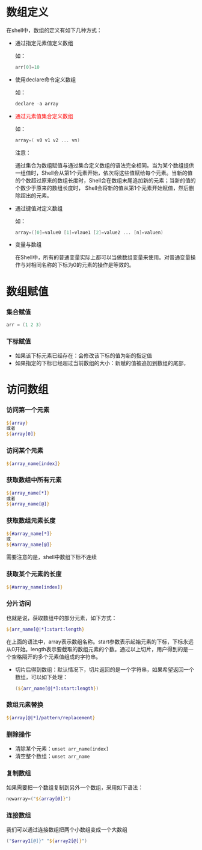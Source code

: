 # 数组定义

在shell中，数组的定义有如下几种方式：

- 通过指定元素值定义数组

  如：

  ```powershell
  arr[0]=10
  ```

- 使用declare命令定义数组

  如：

  ```powershell
  declare -a array
  ```

- <font color=red>通过元素值集合定义数组</font>

  如：

  ```powershell
  array=( v0 v1 v2 ... vn)
  ```

  注意：

  通过集合为数组赋值与通过集合定义数组的语法完全相同。当为某个数组提供一组值时，Shell会从第1个元素开始，依次将这些值赋给每个元素。当新的值的个数超过原来的数组长度时，Shell会在数组末尾追加新的元素；当新的值的个数少于原来的数组长度时， Shell会将新的值从第1个元素开始赋值，然后删除超出的元素。

- 通过键值对定义数组

  如：

  ```powershell
  array=([0]=value0 [1]=vlaue1 [2]=value2 ... [n]=valuen)
  ```

- 变量与数组

  在Shell中，所有的普通变量实际上都可以当做数组变量来使用。对普通变量操作与对相同名称的下标为0的元素的操作是等效的。

  

# 数组赋值

### 集合赋值

```powershell
arr = (1 2 3)
```

### 下标赋值

- 如果该下标元素已经存在：会修改该下标的值为新的指定值
- 如果指定的下标已经超过当前数组的大小：新赋的值被追加到数组的尾部，



# 访问数组

### 访问第一个元素

```powershell
${array}
或者
${array[0]}
```

### 访问某个元素

```powershell
${array_name[index]}
```

### 获取数组中所有元素

```powershell
${array_name[*]}
或者
${array_name[@]}
```

### 获取数组元素长度

```powershell
${#array_name[*]}
或
${#array_name[@]}
```

需要注意的是，shell中数组下标不连续

### 获取某个元素的长度

```powershell
${#array_name[index]}
```

### 分片访问

也就是说，获取数组中的部分元素，如下方式：

```powershell
${arr_name[@|*]:start:length}
```

在上面的语法中，array表示数组名称。start参数表示起始元素的下标，下标永远从0开始。length表示要截取的数组元素的个数。通过以上切片，用户得到的是一个空格隔开的多个元素值组成的字符串。

- 切片后得到数组：默认情况下，切片返回的是一个字符串，如果希望返回一个数组，可以如下处理：

  ```powershell
  (${arr_name[@|*]:start:length})
  ```

### 数组元素替换

```powershell
${array[@|*]/pattern/replacement}
```

### 删除操作

- 清除某个元素：`unset arr_name[index] `
- 清空整个数组：`unset arr_name`

### 复制数组

如果需要把一个数组复制到另外一个数组，采用如下语法：

```powershell
newarray=("${array[@]}")
```

### 连接数组

我们可以通过连接数组把两个小数组变成一个大数组

```powershell
("$array1[@]}" "${array2[@]}")
```

